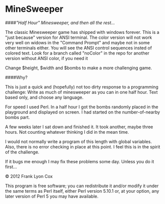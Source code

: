 MineSweeper
===========
                                                                           
####_"Half Hour" Minesweeper, and then all the rest..._
                                                                           
The classic Minesweeper game has shipped with windows forever. This is a 
"just because" version for ANSI terminal. The color version will not work very well
on widows in the "Command Prompt" and maybe not in some other terminals either. You will see 
the ANSI control sequences insted of colored text. Look for a branch called "noColor" in the 
repo for another version without ANSI color, if you need it

Change $height, $width and $bombs to make a more challenging game. 

                                                                           
####Why?
                                                                           
This is just a quick and (hopefully) not too dirty response to a 
programming challenge: Write as much of minesweeper as you can in one
half hour. Text based only, and choose any language.
                                                                          
For speed I used Perl. In a half hour I got the bombs randomly 
placed in the playground and displayed on screen. I had started on the
number-of-nearby bombs part.
                                                                          
A few weeks later I sat down and finished it. It took another, maybe three 
hours. Not counting whatever thinking I did in the mean time.

I would not normally write a program of this length with global variables.
Also, there is no error checking in place at this point. I feel this is
in the spirit of the challenge. 
                                                                          
If it bugs me enough I may fix these problems some day. Unless you
do it first...
                                                                       
&copy; 2012 Frank Lyon Cox

This program is free software; you can redistribute it and/or modify it
under the same terms as Perl itself, either Perl version 5.10.1 or, at 
your option, any later version of Perl 5 you may have available.